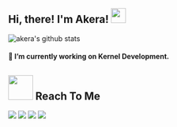 <h2>Hi, there! I'm Akera! <img src="https://github.githubassets.com/images/mona-whisper.gif" height="30" /></h2>

![akera's github stats](https://github-readme-stats.vercel.app/api?username=reallyakera&bg_color=000&show_icons=true&count_private=true&hide_border=true&text_color=fffafa&title_color=ff0000&include_all_commits=true)

#### 🔨 I’m currently working on Kernel Development.

## <img height="50" src="https://raw.githubusercontent.com/reallyakera/reallyakera/main/assets/cat.gif"/> Reach To Me
[![](https://img.shields.io/badge/-Gmail-c14438?style=flat-square&logo=gmail&logoColor=white)](mailto:vishal.rockstar7011@gmail.com)
[![](https://img.shields.io/badge/-Twitter-1C9CEA?style=flat-square&logo=twitter&logoColor=white)](https://mobile.twitter.com/reallyakera)
[![](https://img.shields.io/badge/-Instagram-c13584?style=flat-square&logo=instagram&logoColor=white)](https://www.instagram.com/reallyakera)
[![](https://img.shields.io/badge/Telegram-2CA5E0?style=flat-square&logo=telegram&logoColor=white)](https://t.me/itzakera)
